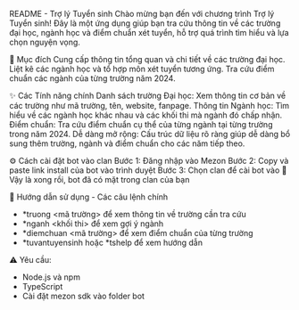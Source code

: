 README - Trợ lý Tuyển sinh
Chào mừng bạn đến với chương trình Trợ lý Tuyển sinh! Đây là một ứng dụng giúp bạn tra cứu thông tin về các trường đại học, ngành học và điểm chuẩn xét tuyển, hỗ trợ quá trình tìm hiểu và lựa chọn nguyện vọng.

🎯 Mục đích
Cung cấp thông tin tổng quan và chi tiết về các trường đại học.
Liệt kê các ngành học và tổ hợp môn xét tuyển tương ứng.
Tra cứu điểm chuẩn các ngành của từng trường năm 2024.

✨ Các Tính năng chính
Danh sách trường Đại học: Xem thông tin cơ bản về các trường như mã trường, tên, website, fanpage.
Thông tin Ngành học: Tìm hiểu về các ngành học khác nhau và các khối thi mà ngành đó chấp nhận.
Điểm chuẩn: Tra cứu điểm chuẩn cụ thể của từng ngành tại từng trường trong năm 2024.
Dễ dàng mở rộng: Cấu trúc dữ liệu rõ ràng giúp dễ dàng bổ sung thêm trường, ngành và điểm chuẩn cho các năm tiếp theo.

⚙️ Cách cài đặt bot vào clan
Bước 1: Đăng nhập vào Mezon
Bước 2: Copy và paste link install của bot vào trình duyệt
Bước 3: Chọn clan để cài bot vào
💫 Vậy là xong rồi, bot đã có mặt trong clan của bạn

🔰 Hướng dẫn sử dụng - Các câu lệnh chính
- *truong <mã trường> để xem thông tin về trường cần tra cứu
- *nganh <khối thi> để xem gợi ý ngành
- *diemchuan <mã trường> để xem điểm chuẩn của từng trường
- *tuvantuyensinh hoặc *tshelp để xem hướng dẫn

⚠️ Yêu cầu:
- Node.js và npm
- TypeScript
- Cài đặt mezon sdk vào folder bot
